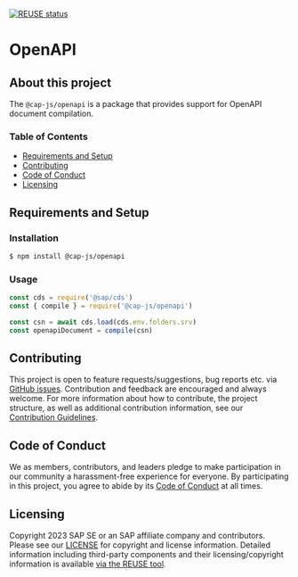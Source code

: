 [![REUSE status](https://api.reuse.software/badge/github.com/cap-js/openapi)](https://api.reuse.software/info/github.com/cap-js/openapi)

# OpenAPI 

## About this project

The `@cap-js/openapi` is a package that provides support for OpenAPI document compilation.

### Table of Contents

- [Requirements and Setup](#requirements-and-setup)
- [Contributing](#contributing)
- [Code of Conduct](#code-of-conduct)
- [Licensing](#licensing)

## Requirements and Setup

### Installation

```sh
$ npm install @cap-js/openapi
```

### Usage

```js
const cds = require('@sap/cds')
const { compile } = require('@cap-js/openapi')
```

```js
const csn = await cds.load(cds.env.folders.srv)
const openapiDocument = compile(csn)
```

## Contributing

This project is open to feature requests/suggestions, bug reports etc. via [GitHub issues](https://github.com/cap-js/openapi/issues). Contribution and feedback are encouraged and always welcome. For more information about how to contribute, the project structure, as well as additional contribution information, see our [Contribution Guidelines](CONTRIBUTING.md).

## Code of Conduct

We as members, contributors, and leaders pledge to make participation in our community a harassment-free experience for everyone. By participating in this project, you agree to abide by its [Code of Conduct](https://github.com/cap-js/.github/blob/main/CODE_OF_CONDUCT.md) at all times.

## Licensing

Copyright 2023 SAP SE or an SAP affiliate company and contributors. Please see our [LICENSE](LICENSE) for copyright and license information. Detailed information including third-party components and their licensing/copyright information is available [via the REUSE tool](https://api.reuse.software/info/github.com/cap-js/openapi).
